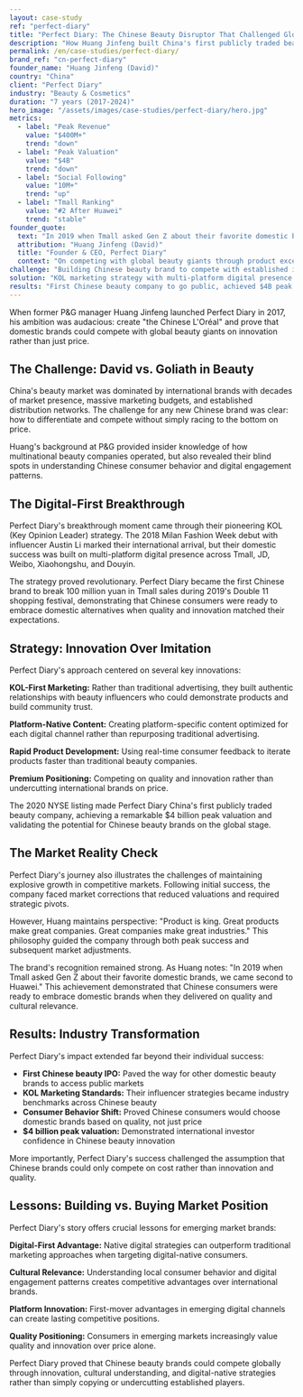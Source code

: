 ```yaml
---
layout: case-study
ref: "perfect-diary"
title: "Perfect Diary: The Chinese Beauty Disruptor That Challenged Global Giants"
description: "How Huang Jinfeng built China's first publicly traded beauty company through innovative KOL marketing and digital-native strategies"
permalink: /en/case-studies/perfect-diary/
brand_ref: "cn-perfect-diary"
founder_name: "Huang Jinfeng (David)"
country: "China"
client: "Perfect Diary"
industry: "Beauty & Cosmetics"
duration: "7 years (2017-2024)"
hero_image: "/assets/images/case-studies/perfect-diary/hero.jpg"
metrics:
  - label: "Peak Revenue"
    value: "$400M+"
    trend: "down"
  - label: "Peak Valuation"
    value: "$4B"
    trend: "down"
  - label: "Social Following"
    value: "10M+"
    trend: "up"
  - label: "Tmall Ranking"
    value: "#2 After Huawei"
    trend: "stable"
founder_quote:
  text: "In 2019 when Tmall asked Gen Z about their favorite domestic brands, we came second to Huawei. Product is king. Great products make great companies. Great companies make great industries."
  attribution: "Huang Jinfeng (David)"
  title: "Founder & CEO, Perfect Diary"
  context: "On competing with global beauty giants through product excellence"
challenge: "Building Chinese beauty brand to compete with established international giants like L'Oréal and Estée Lauder"
solution: "KOL marketing strategy with multi-platform digital presence and influencer partnerships"
results: "First Chinese beauty company to go public, achieved $4B peak valuation"
---
```


When former P&G manager Huang Jinfeng launched Perfect Diary in 2017, his ambition was audacious: create "the Chinese L'Oréal" and prove that domestic brands could compete with global beauty giants on innovation rather than just price.

## The Challenge: David vs. Goliath in Beauty

China's beauty market was dominated by international brands with decades of market presence, massive marketing budgets, and established distribution networks. The challenge for any new Chinese brand was clear: how to differentiate and compete without simply racing to the bottom on price.

Huang's background at P&G provided insider knowledge of how multinational beauty companies operated, but also revealed their blind spots in understanding Chinese consumer behavior and digital engagement patterns.

## The Digital-First Breakthrough

Perfect Diary's breakthrough moment came through their pioneering KOL (Key Opinion Leader) strategy. The 2018 Milan Fashion Week debut with influencer Austin Li marked their international arrival, but their domestic success was built on multi-platform digital presence across Tmall, JD, Weibo, Xiaohongshu, and Douyin.

The strategy proved revolutionary. Perfect Diary became the first Chinese brand to break 100 million yuan in Tmall sales during 2019's Double 11 shopping festival, demonstrating that Chinese consumers were ready to embrace domestic alternatives when quality and innovation matched their expectations.

## Strategy: Innovation Over Imitation

Perfect Diary's approach centered on several key innovations:

**KOL-First Marketing:** Rather than traditional advertising, they built authentic relationships with beauty influencers who could demonstrate products and build community trust.

**Platform-Native Content:** Creating platform-specific content optimized for each digital channel rather than repurposing traditional advertising.

**Rapid Product Development:** Using real-time consumer feedback to iterate products faster than traditional beauty companies.

**Premium Positioning:** Competing on quality and innovation rather than undercutting international brands on price.

The 2020 NYSE listing made Perfect Diary China's first publicly traded beauty company, achieving a remarkable $4 billion peak valuation and validating the potential for Chinese beauty brands on the global stage.

## The Market Reality Check

Perfect Diary's journey also illustrates the challenges of maintaining explosive growth in competitive markets. Following initial success, the company faced market corrections that reduced valuations and required strategic pivots.

However, Huang maintains perspective: "Product is king. Great products make great companies. Great companies make great industries." This philosophy guided the company through both peak success and subsequent market adjustments.

The brand's recognition remained strong. As Huang notes: "In 2019 when Tmall asked Gen Z about their favorite domestic brands, we came second to Huawei." This achievement demonstrated that Chinese consumers were ready to embrace domestic brands when they delivered on quality and cultural relevance.

## Results: Industry Transformation

Perfect Diary's impact extended far beyond their individual success:

- **First Chinese beauty IPO:** Paved the way for other domestic beauty brands to access public markets
- **KOL Marketing Standards:** Their influencer strategies became industry benchmarks across Chinese beauty
- **Consumer Behavior Shift:** Proved Chinese consumers would choose domestic brands based on quality, not just price
- **$4 billion peak valuation:** Demonstrated international investor confidence in Chinese beauty innovation

More importantly, Perfect Diary's success challenged the assumption that Chinese brands could only compete on cost rather than innovation and quality.

## Lessons: Building vs. Buying Market Position

Perfect Diary's story offers crucial lessons for emerging market brands:

**Digital-First Advantage:** Native digital strategies can outperform traditional marketing approaches when targeting digital-native consumers.

**Cultural Relevance:** Understanding local consumer behavior and digital engagement patterns creates competitive advantages over international brands.

**Platform Innovation:** First-mover advantages in emerging digital channels can create lasting competitive positions.

**Quality Positioning:** Consumers in emerging markets increasingly value quality and innovation over price alone.

Perfect Diary proved that Chinese beauty brands could compete globally through innovation, cultural understanding, and digital-native strategies rather than simply copying or undercutting established players.
